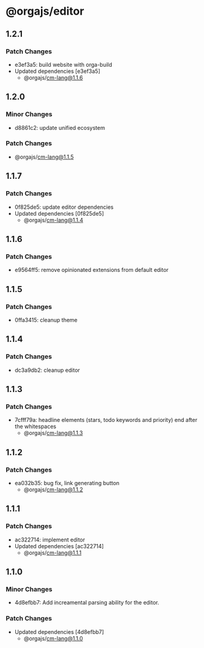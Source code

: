 # @orgajs/editor

## 1.2.1

### Patch Changes

- e3ef3a5: build website with orga-build
- Updated dependencies [e3ef3a5]
  - @orgajs/cm-lang@1.1.6

## 1.2.0

### Minor Changes

- d8861c2: update unified ecosystem

### Patch Changes

- @orgajs/cm-lang@1.1.5

## 1.1.7

### Patch Changes

- 0f825de5: update editor dependencies
- Updated dependencies [0f825de5]
  - @orgajs/cm-lang@1.1.4

## 1.1.6

### Patch Changes

- e9564ff5: remove opinionated extensions from default editor

## 1.1.5

### Patch Changes

- 0ffa3415: cleanup theme

## 1.1.4

### Patch Changes

- dc3a9db2: cleanup editor

## 1.1.3

### Patch Changes

- 7cfff79a: headline elements (stars, todo keywords and priority) end after the whitespaces
  - @orgajs/cm-lang@1.1.3

## 1.1.2

### Patch Changes

- ea032b35: bug fix, link generating button
  - @orgajs/cm-lang@1.1.2

## 1.1.1

### Patch Changes

- ac322714: implement editor
- Updated dependencies [ac322714]
  - @orgajs/cm-lang@1.1.1

## 1.1.0

### Minor Changes

- 4d8efbb7: Add increamental parsing ability for the editor.

### Patch Changes

- Updated dependencies [4d8efbb7]
  - @orgajs/cm-lang@1.1.0
